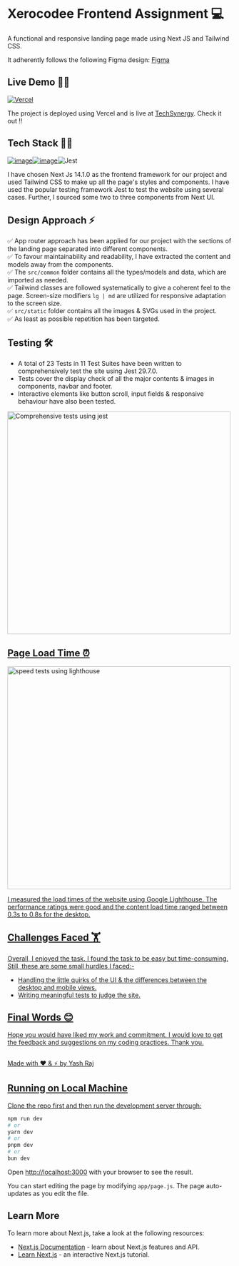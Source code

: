 # Xerocodee Frontend Assignment 💻
A functional and responsive landing page made using Next JS and Tailwind CSS.

It adherently follows the following Figma design: [Figma](https://www.figma.com/file/3zjvXOcNHbo7G1my0lKHVC/Frontend-Hiring?type=design&node-id=0%3A1&mode=design&t=zocDQsfSHKzXInOs-1)

## Live Demo 👨‍💻

[![Vercel](https://img.shields.io/badge/vercel-%23000000.svg?style=for-the-badge&logo=vercel&logoColor=white)](https://xerocodee-frontend-task.vercel.app/)

The project is deployed using Vercel and is live at [TechSynergy](https://xerocodee-frontend-task.vercel.app/). Check it out !!

## Tech Stack 👩‍🔧

[![image](https://img.shields.io/badge/next%20js-000000?style=for-the-badge&logo=nextdotjs&logoColor=white)](https://nextjs.org/)[![image]( 	https://img.shields.io/badge/Tailwind_CSS-38B2AC?style=for-the-badge&logo=tailwind-css&logoColor=white)](https://tailwindcss.com/)![Jest](https://img.shields.io/badge/-jest-%23C21325?style=for-the-badge&logo=jest&logoColor=white)

I have chosen Next Js 14.1.0 as the frontend framework for our project and used Tailwind CSS to make up all the page's styles and components. I have used the popular testing framework Jest to test the website using several cases. Further, I sourced some two to three components from Next UI.


## Design Approach ⚡️

✅ App router approach has been applied for our project with the sections of the landing page separated into different components.  
✅ To favour maintainability and readability, I have extracted the content and models away from the components.  
✅ The ``` src/common ``` folder contains all the types/models and data, which are imported as needed.  
✅ Tailwind classes are followed systematically to give a coherent feel to the page. Screen-size modifiers ```lg | md``` are utilized for responsive adaptation to the screen size.  
✅ ```src/static``` folder contains all the images & SVGs used in the project.  
✅ As least as possible repetition has been targeted. 

## Testing 🛠️

- A total of 23 Tests in 11 Test Suites have been written to comprehensively test the site using Jest 29.7.0.
- Tests cover the display check of all the major contents & images in components, navbar and footer.
- Interactive elements like button scroll, input fields & responsive behaviour have also been tested.

<a href="https://drive.google.com/file/d/1qO9oN6Xmkr9HRkwedbfnSNgJYjtGceK7/view?usp=sharing"><img src="https://drive.google.com/file/d/1qO9oN6Xmkr9HRkwedbfnSNgJYjtGceK7/view?usp=sharing" style="width: 500px; max-width: 100%; height: auto" title="Comprehensive tests using jest" />
  
## Page Load Time ⏰

<a href="https://drive.google.com/file/d/1RMl-8kDCfEEXGopy8RVMzSq_c4EtU3f-/view?usp=sharing"><img src="https://drive.google.com/file/d/1RMl-8kDCfEEXGopy8RVMzSq_c4EtU3f-/view?usp=sharing" style="width: 500px; max-width: 100%; height: auto" title="speed tests using lighthouse" />

I measured the load times of the website using Google Lighthouse. The performance ratings were good and the content load time ranged between 0.3s to 0.8s for the desktop.

## Challenges Faced 🏋️

Overall, I enjoyed the task. I found the task to be easy but time-consuming. Still, these are some small hurdles I faced:-  
- Handling the little quirks of the UI & the differences between the desktop and mobile views.
- Writing meaningful tests to judge the site.

## Final Words 😊

Hope you would have liked my work and commitment. I would love to get the feedback and suggestions on my coding practices. Thank you.
##

Made with ❤️ & ⚡ by Yash Raj

## Running on Local Machine

Clone the repo first and then run the development server through:

```bash
npm run dev
# or
yarn dev
# or
pnpm dev
# or
bun dev
```

Open [http://localhost:3000](http://localhost:3000) with your browser to see the result.

You can start editing the page by modifying `app/page.js`. The page auto-updates as you edit the file.

## Learn More

To learn more about Next.js, take a look at the following resources:

- [Next.js Documentation](https://nextjs.org/docs) - learn about Next.js features and API.
- [Learn Next.js](https://nextjs.org/learn) - an interactive Next.js tutorial.

